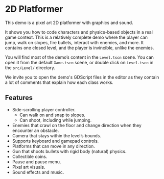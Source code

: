 # 2D Platformer

This demo is a pixel art 2D platformer with graphics and sound.

It shows you how to code characters and physics-based objects in a real game context. This is a relatively complete demo where the player can jump, walk on slopes, fire bullets, interact with enemies, and more. It contains one closed level, and the player is invincible, unlike the enemies.

You will find most of the demo’s content in the `Level.tscn` scene. You can open it from the default `Game.tscn` scene, or double click on `Level.tscn` in the `src/Level/` directory.

We invite you to open the demo's GDScript files in the editor as they contain a lot of comments that explain how each class works.

## Features

- Side-scrolling player controller.
    - Can walk on and snap to slopes.
    - Can shoot, including while jumping.
- Enemies that crawl on the floor and change direction when they encounter an obstacle.
- Camera that stays within the level’s bounds.
- Supports keyboard and gamepad controls.
- Platforms that can move in any direction.
- Gun that shoots bullets with rigid body (natural) physics.
- Collectible coins.
- Pause and pause menu.
- Pixel art visuals.
- Sound effects and music.

